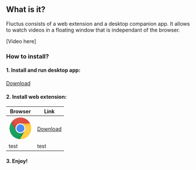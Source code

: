 ## What is it?

Fluctus consists of a web extension and a desktop companion app. It allows to watch videos in a floating window that is independant of the browser.

[Video here]


### How to install?


#### 1. Install and run desktop app: 
   [Download](https://github.com/kivS/Fluctus/releases)



#### 2. Install web extension:
Browser      | Link
------------ | -------------
![Chrome](/chrome.png) | [Download](url)
test | test
   




#### 3. Enjoy!
